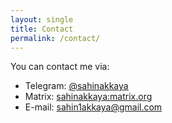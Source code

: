 ```yaml
---
layout: single
title: Contact
permalink: /contact/
---
```

You can contact me via:

- Telegram: <a href="https://t.me/sahinakkaya">@sahinakkaya</a>
- Matrix: <a href="https://matrix.to/#/@sahinakkaya:matrix.org">sahinakkaya:matrix.org</a>  
- E-mail: <a href="mailto:sahin1akkaya@gmail.com">sahin1akkaya@gmail.com</a>
